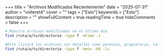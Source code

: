 +++
title = "Archivos Modificados Recientemente"
date = "2025-07-31"
author = "volteret4"
cover = ""
tags = ["Esto"]
keywords = ["Esto"]
description = ""
showFullContent = true
readingTime = true
hideComments = false
+++


```bash
# Muestra archivos modificados en el último día
find /ruta/a/tu/directorio -type f -mtime -1

#Esto listará los archivos con detalles como permisos, propietario, tamaño y fecha de modificación.
find /ruta/a/tu/directorio -type f -mmin -60 -ls  
```



